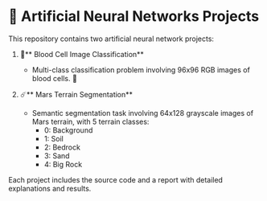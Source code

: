 # 🧠 Artificial Neural Networks Projects  

This repository contains two artificial neural network projects:

1. :microscope:** Blood Cell Image Classification**  
   - Multi-class classification problem involving 96x96 RGB images of blood cells.   :lab_coat: 

2. ☄️** Mars Terrain Segmentation**  
   - Semantic segmentation task involving 64x128 grayscale images of Mars terrain, with 5 terrain classes:  
     - 0: Background  
     - 1: Soil  
     - 2: Bedrock  
     - 3: Sand  
     - 4: Big Rock  

Each project includes the source code and a report with detailed explanations and results.
